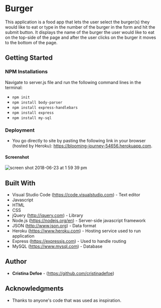 # Burger

This application is a food app that lets the user select the burger(s) they would like to eat or type in the number of the burger in the form and hit the submit button. It displays the name of the burger the user would like to eat on the top-side of the page and after the user clicks on the burger it moves to the bottom of the page.

## Getting Started

### NPM Installations

Navigate to server.js file and run the following command lines in the terminal:

- `npm init`
- `npm install body-parser`
- `npm install express-handlebars`
- `npm install express`
- `npm install my-sql`

### Deployment 

* You go directly to site by pasting the following link in your browser (hosted by Heroku): https://blooming-journey-54656.herokuapp.com.

#### Screenshot

![screen shot 2018-06-23 at 1 59 39 pm](https://user-images.githubusercontent.com/35505038/41813172-c63c658a-76ed-11e8-9763-8d111ad1aeb3.png)

## Built With

* Visual Studio Code (https://code.visualstudio.com) - Text editor
* Javascript 
* HTML
* CSS
* jQuery (http://jquery.com) - Library
* Node.js (https://nodejs.org/en) - Server-side javascript framework
* JSON (http://www.json.org) - Data format 
* Heroku (https://www.heroku.com) - Hosting service used to run application
* Express (https://expressjs.com) - Used to handle routing
* MySQL (https://www.mysql.com) - Database

## Author

* **Cristina Defoe** - (https://github.com/cristinadefoe)

## Acknowledgments

* Thanks to anyone's code that was used as inspiration.
